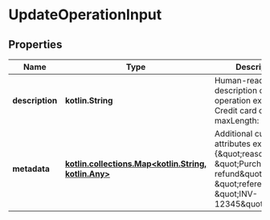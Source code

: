 
# UpdateOperationInput

## Properties
| Name | Type | Description | Notes |
| ------------ | ------------- | ------------- | ------------- |
| **description** | **kotlin.String** | Human-readable description of the operation example: Credit card operation maxLength: 256 |  [optional] |
| **metadata** | [**kotlin.collections.Map&lt;kotlin.String, kotlin.Any&gt;**](kotlin.Any.md) | Additional custom attributes example: {\&quot;reason\&quot;: \&quot;Purchase refund\&quot;, \&quot;reference\&quot;: \&quot;INV-12345\&quot;} |  [optional] |




